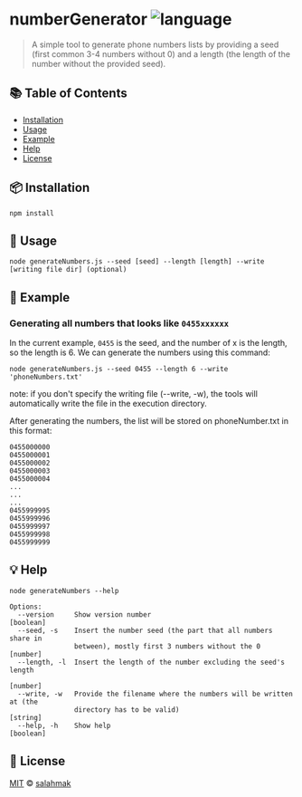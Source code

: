 # numberGenerator ![language](https://img.shields.io/badge/language-javascript-blue.svg)

> A simple tool to generate phone numbers lists by providing a seed (first common 3-4 numbers without 0) and a length (the length of the number without the provided seed).

## :books: Table of Contents

-   [Installation](#package-installation)
-   [Usage](#rocket-usage)
-   [Example](#helicopter-example)
-   [Help](#bulb-help)
-   [License](#scroll-license)

## :package: Installation

```
npm install
```

## :rocket: Usage

```
node generateNumbers.js --seed [seed] --length [length] --write [writing file dir] (optional)
```

## :helicopter: Example

### Generating all numbers that looks like `0455xxxxxx`

In the current example, `0455` is the seed, and the number of x is the length, so the length is 6. We can generate the numbers using this command:

```
node generateNumbers.js --seed 0455 --length 6 --write 'phoneNumbers.txt'
```

note: if you don't specify the writing file (--write, -w), the tools will automatically write the file in the execution directory.

After generating the numbers, the list will be stored on phoneNumber.txt in this format:

```
0455000000
0455000001
0455000002
0455000003
0455000004
...
...
...
0455999995
0455999996
0455999997
0455999998
0455999999
```

## :bulb: Help

```
node generateNumbers --help

Options:
  --version     Show version number                                    [boolean]
  --seed, -s    Insert the number seed (the part that all numbers share in
                between), mostly first 3 numbers without the 0          [number]
  --length, -l  Insert the length of the number excluding the seed's length
                                                                        [number]
  --write, -w   Provide the filename where the numbers will be written at (the
                directory has to be valid)                              [string]
  --help, -h    Show help                                              [boolean]

```

## :scroll: License

[MIT](LICENSE) © [salahmak](https://github.com/salahmak)
